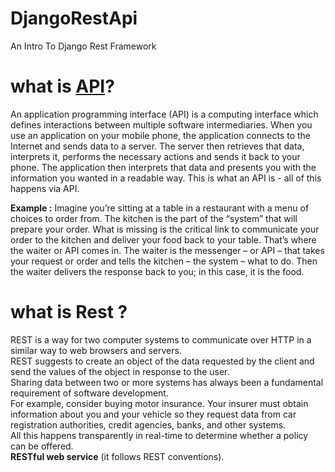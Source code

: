 # DjangoRestApi
An Intro To Django Rest Framework
# what is [API](https://www.wikiwand.com/en/Application_programming_interface)?
An application programming interface (API) is a computing interface which defines interactions between multiple software intermediaries.
When you use an application on your mobile phone, the application connects to the Internet and sends data to a server.
The server then retrieves that data, interprets it, performs the necessary actions and sends it back to your phone. 
The application then interprets that data and presents you with the information you wanted in a readable way. 
This is what an API is - all of this happens via API.

**Example :**
Imagine you’re sitting at a table in a restaurant with a menu of choices to order from. 
The kitchen is the part of the “system” that will prepare your order. 
What is missing is the critical link to communicate your order to the kitchen and deliver your food back to your table. 
That’s where the waiter or API comes in. The waiter is the messenger – or API – that takes your request or order and tells the kitchen – the system – what to do.
Then the waiter delivers the response back to you; in this case, it is the food.

# what is Rest ?
 REST is a way for two computer systems to communicate over HTTP in a similar way to web browsers and servers.<br>
REST suggests to create an object of the data requested by the client and send the values of the object in response to the user. <br>
Sharing data between two or more systems has always been a fundamental requirement of software development.<br>
For example, consider buying motor insurance. Your insurer must obtain information about you and your vehicle so they request data from car registration authorities, credit agencies, banks, and other systems.<br>
All this happens transparently in real-time to determine whether a policy can be offered.<br>
**RESTful web service** (it follows REST conventions).
